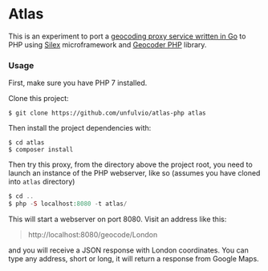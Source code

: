 # Atlas

This is an experiment to port a [geocoding proxy service written in Go](https://github.com/unfulvio/atlas) to PHP using [Silex](http://silex.sensiolabs.org/) microframework and [Geocoder PHP](https://github.com/geocoder-php/Geocoder) library.

### Usage

First, make sure you have PHP 7 installed.

Clone this project:

```shell
$ git clone https://github.com/unfulvio/atlas-php atlas
``` 

Then install the project dependencies with:

```
$ cd atlas
$ composer install
```
   
Then try this proxy, from the directory above the project root, you need to launch an instance of the PHP webserver, like so (assumes you have cloned into `atlas` directory)  
 
```php
$ cd ..
$ php -S localhost:8080 -t atlas/
```

This will start a webserver on port 8080. Visit an address like this:

> http://localhost:8080/geocode/London

and you will receive a JSON response with London coordinates. You can type any address, short or long, it will return a response from Google Maps.
